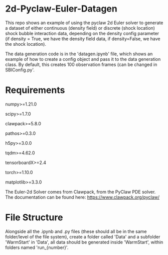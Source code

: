 # 2d-Pyclaw-Euler-Datagen
This repo shows an example of using the pyclaw 2d Euler solver to generate a dataset of either continuous (density field) or discrete (shock location) shock bubble interaction data, depending on the density config parameter (if density = True, we have the density field data, if density=False, we have the shock location).

The data generation code is in the 'datagen.ipynb' file, which shows an example of how to create a config object and pass it to the data generation class. By default, this creates 100 observation frames (can be changed in SBIConfig.py'. 

# Requirements
numpy>=1.21.0

scipy>=1.7.0

clawpack>=5.8.0

pathos>=0.3.0

h5py>=3.0.0

tqdm>=4.62.0

tensorboardX>=2.4

torch>=1.10.0

matplotlib>=3.3.0

The Euler-2d Solver comes from Clawpack, from the PyClaw PDE solver. The documentation can be found here: https://www.clawpack.org/pyclaw/

# File Structure
Alongside all the .ipynb and .py files (these should all be in the same folder/level of the file system), create a folder called 'Data' and a subfolder 'WarmStart' in 'Data', all data should be generated inside 'WarmStart', within folders named 'run_{number}'.
